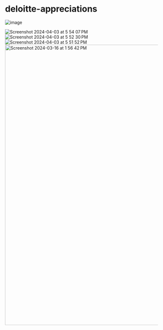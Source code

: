 # deloitte-appreciations

![image](https://github.com/Ashish1323/deloitte-appreciations/assets/42762022/a18cd820-b90e-4e9e-a49d-d563bb669bb5)


![Screenshot 2024-04-03 at 5 54 07 PM](https://github.com/Ashish1323/deloitte-appreciations/assets/42762022/8ee601fb-ff62-48b5-91cc-407c83aa3a41)
![Screenshot 2024-04-03 at 5 52 30 PM](https://github.com/Ashish1323/deloitte-appreciations/assets/42762022/71b6a80e-594d-4371-8735-23d76471a9d3)
![Screenshot 2024-04-03 at 5 51 52 PM](https://github.com/Ashish1323/deloitte-appreciations/assets/42762022/1005621b-9ea2-4734-b22f-535fed191f89)
<img width="923" alt="Screenshot 2024-03-16 at 1 56 42 PM" src="https://github.com/Ashish1323/deloitte-appreciations/assets/42762022/8651b9a4-ac79-42df-8b2b-e3df49b259b6">


